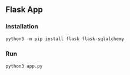## Flask App

### Installation

```python
python3 -m pip install flask flask-sqlalchemy
```

### Run

```python
python3 app.py
```
